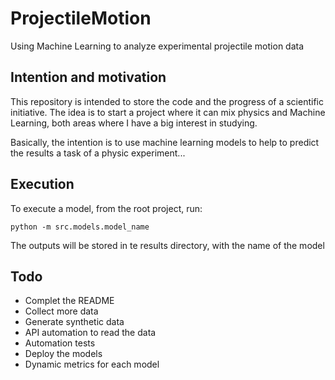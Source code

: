 # ProjectileMotion
Using Machine Learning to analyze experimental projectile motion data

## Intention and motivation
This repository is intended to store the code and the progress of a scientific initiative. The idea is to start a project where it can mix physics and Machine Learning, both areas where I have a big interest in studying.

Basically, the intention is to use machine learning models to help to predict the results a task of a physic experiment...

## Execution
To execute a model, from the root project, run:

```
python -m src.models.model_name
```
The outputs will be stored in te results directory, with the name of the model

## Todo
* Complet the README
* Collect more data
* Generate synthetic data
* API automation to read the data
* Automation tests
* Deploy the models
* Dynamic metrics for each model
